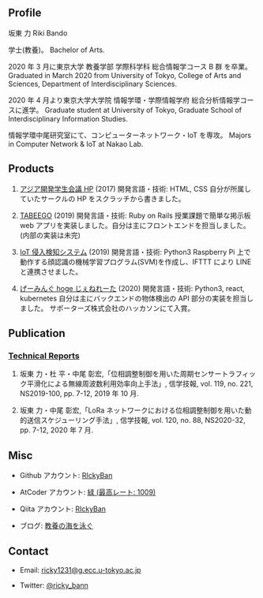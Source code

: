 ## Profile

坂東 力
Riki Bando

学士(教養)。
Bachelor of Arts.

2020 年 3 月に東京大学 教養学部 学際科学科 総合情報学コース B 群 を卒業。
Graduated in March 2020 from University of Tokyo, College of Arts and Sciences, Department of Interdisciplinary Sciences.

2020 年 4 月より東京大学大学院 情報学環・学際情報学府 総合分析情報学コースに進学。
Graduate student at University of Tokyo, Graduate School of Interdisciplinary Information Studies.

情報学環中尾研究室にて、コンピューターネットワーク・IoT を専攻。
Majors in Computer Network & IoT at Nakao Lab.

## Products

1. [アジア開発学生会議 HP](http://andyfey.sakura.ne.jp/) (2017)
   開発言語・技術: HTML, CSS
   自分が所属していたサークルの HP をスクラッチから書きました。

1. [TABEEGO](https://tabeego-ids.herokuapp.com/) (2019)
   開発言語・技術: Ruby on Rails
   授業課題で簡単な掲示板 web アプリを実装しました。自分は主にフロントエンドを担当しました。(内部の実装は未完)

1. [IoT 侵入検知システム](https://github.com/RIckyBan/my_face_detection) (2019)
   開発言語・技術: Python3
   Raspberry Pi 上で動作する顔認識の機械学習プログラム(SVM)を作成し、IFTTT により LINE と連携させました。

1. [げーみんぐ hoge じぇねれーた](https://github.com/RIckyBan/gaming-hoge-generator) (2020)
   開発言語・技術: Python3, react, kubernetes
   自分は主にバックエンドの物体検出の API 部分の実装を担当しました。
   サポーターズ株式会社のハッカソンにて入賞。

## Publication

### [Technical Reports](https://github.com/RIckyBan/publications/tree/master/papers/technical_reports)

1. 坂東 力・杜 平・中尾 彰宏,「位相調整制御を用いた周期センサートラフィック平滑化による無線周波数利用効率向上手法」, 信学技報, vol. 119, no. 221, NS2019-100, pp. 7-12, 2019 年 10 月.

2. 坂東 力・中尾 彰宏,「LoRa ネットワークにおける位相調整制御を用いた動的送信スケジューリング手法」, 信学技報, vol. 120, no. 88, NS2020-32, pp. 7-12, 2020 年 7 月.

## Misc

- Github アカウント: [RIckyBan](https://github.com/RIckyBan)

- AtCoder アカウント: [緑 (最高レート: 1009)](https://atcoder.jp/users/Ricky_Ban)

- Qiita アカウント: [RIckyBan](https://qiita.com/RIckyBan)

- ブログ: [教養の海を泳ぐ](https://ricky-ban.hatenablog.com)

## Contact

- Email: ricky1231@g.ecc.u-tokyo.ac.jp

- Twitter: [@ricky_bann](https://twitter.com/ricky_bann)
